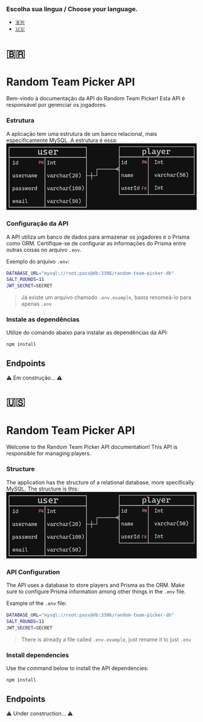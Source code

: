### Escolha sua lingua / Choose your language.
- [🇧🇷](#🇧🇷)
- [🇺🇸](#🇺🇸)

# 🇧🇷
# Random Team Picker API

Bem-vindo à documentação da API do Random Team Picker! Esta API é responsável por gerenciar os jogadores.

### Estrutura
A aplicação tem uma estrutura de um banco relacional, mais especificamente MySQL. A estrutura é essa:
![db relation](../assets/db.png)

### Configuração da API
A API utiliza um banco de dados para armazenar os jogadores e o Prisma como ORM. Certifique-se de configurar as informações do Prisma entre outras coisas no arquivo `.env`.

Exemplo do arquivo `.env`:
```bash
DATABASE_URL="mysql://root:pass@db:3306/random-team-picker-db"
SALT_ROUNDS=11
JWT_SECRET=SECRET
```
> Já existe um arquivo chamado `.env.example`, basta renomeá-lo para apenas `.env`

### Instale as dependências
Utilize do comando abaixo para instalar as dependências da API:
```bash
npm install
```

## Endpoints
⚠️ Em construção... ⚠️

# 🇺🇸
# Random Team Picker API

Welcome to the Random Team Picker API documentation! This API is responsible for managing players.

### Structure
The application has the structure of a relational database, more specifically MySQL. The structure is this:
![db relation](../assets/db.png)

### API Configuration
The API uses a database to store players and Prisma as the ORM. Make sure to configure Prisma information among other things in the `.env` file.

Example of the `.env` file:
```bash
DATABASE_URL="mysql://root:pass@db:3306/random-team-picker-db"
SALT_ROUNDS=11
JWT_SECRET=SECRET
```
> There is already a file called `.env.example`, just rename it to just `.env`

### Install dependencies
Use the command below to install the API dependencies:
```bash
npm install
```

## Endpoints
⚠️ Under construction... ⚠️